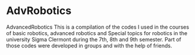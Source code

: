 # AdvRobotics
AdvancedRobotics
This is a compilation of the codes I used in the courses of basic robotics, advanced robotics and Special topics for robotics in the university Sigma Clermont during the 7th, 8th and 9th semester.
Part of those codes were developed in groups and with the help of friends.

